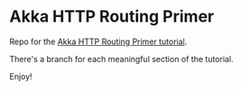 # Akka HTTP Routing Primer

Repo for the [Akka HTTP Routing Primer tutorial](https://www.codemunity.io/tutorials/akka-http-routing-primer/).

There's a branch for each meaningful section of the tutorial.

Enjoy!
